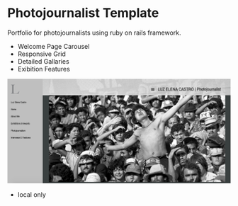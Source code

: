 # Photojournalist Template

Portfolio for photojournalists using ruby on rails framework.

* Welcome Page Carousel
* Responsive Grid
* Detailed Gallaries 
* Exibition Features

![home](home.png)

* local only
